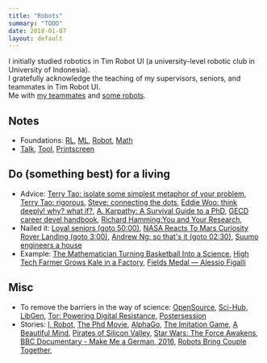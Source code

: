 ```yaml
---
title: "Robots"
summary: "TODO"
date: 2018-01-07
layout: default
---
```


I initially studied robotics in Tim Robot UI (a university-level robotic club in University of Indonesia). <br />
I gratefully acknowledge the teaching of my supervisors, seniors, and teammates in Tim Robot UI. <br />
Me with [my teammates](https://photos.app.goo.gl/7ChgnYcrqtAY2ieJ2) and [some robots](https://photos.app.goo.gl/soMObj1VDShBW1sL2).

## Notes
* Foundations:
  [RL](https://github.com/tttor/rl-foundation),
  [ML](https://github.com/tttor/ml-foundation),
  [Robot](https://github.com/tttor/robot-foundation),
  [Math](https://github.com/tttor/math-foundation)
* [Talk](https://github.com/tttor/robot-foundation/tree/master/talk/tor),
  [Tool](https://github.com/tttor/robot-foundation/tree/master/tool),
  [Printscreen](https://photos.app.goo.gl/p2xnILiK5HJ1l4S52)

## Do (something best) for a living
* Advice:
  [Terry Tao: isolate some simplest metaphor of your problem](https://www.youtube.com/watch?v=MXJ-zpJeY3E),
  [Terry Tao: rigorous](https://www.youtube.com/watch?v=48Hr3CT5Tpk),
  [Steve: connecting the dots](https://www.youtube.com/watch?v=UF8uR6Z6KLc),
  [Eddie Woo: think deeply! why? what if?](https://www.youtube.com/watch?v=-YJSDJGyIaU),
  [A. Karpathy: A Survival Guide to a PhD](http://karpathy.github.io/2016/09/07/phd/),
  [GECD career devel handbook](https://gecd.mit.edu/sites/default/files/about/files/career-handbook.pdf),
  [Richard Hamming:You and Your Research](http://www.cs.virginia.edu/~robins/YouAndYourResearch.html),
* Nailed it:
  [Loyal seniors (goto 50:00)](https://www.youtube.com/watch?v=qMgGqHo8nsg),
  [NASA Reacts To Mars Curiosity Rover Landing (goto 3:00)](https://www.youtube.com/watch?v=svUJdzMHwmM),
  [Andrew Ng: so that's it (goto 02:30)](https://www.youtube.com/watch?v=Qz41Q89cHGM&list=PLVJA7edNhnRTYqqW5zIj0gkVmxWnkXqTP&index=107),
  [Suumo engineers a house](https://www.facebook.com/adobomagazine/videos/10154217936341758/?hc_ref=ARQPbYFzKwLiSCy2j41DfWU34THIdw_-cf_wfakDndSMSECDuX_YcKY8Ep6KPKttqdw)
* Example:
  [The Mathematician Turning Basketball Into a Science](https://www.youtube.com/watch?v=MpLHMKTolVw),
  [High Tech Farmer Grows Kale in a Factory](https://www.youtube.com/watch?v=Hkk_JlIQOpw),
  [Fields Medal — Alessio Figalli](https://www.youtube.com/watch?v=G0rrnx8SaDI)

## Misc
* To remove the barriers in the way of science:
  [OpenSource](https://opensource.guide/),
  [Sci-Hub](https://en.wikipedia.org/wiki/Sci-Hub),
  [LibGen](https://en.wikipedia.org/wiki/Library_Genesis),
  [Tor: Powering Digital Resistance](https://www.torproject.org/),
  [Postersession](https://postersession.ai/about/)
* Stories:
  [I, Robot](https://en.wikipedia.org/wiki/I,_Robot_(film)),
  [The Phd Movie](https://phdmovie.com/),
  [AlphaGo](https://www.alphagomovie.com/),
  [The Imitation Game](https://en.wikipedia.org/wiki/The_Imitation_Game),
  [A Beautiful Mind](http://www.imdb.com/title/tt0268978/),
  [Pirates of Silicon Valley](https://en.wikipedia.org/wiki/Pirates_of_Silicon_Valley),
  [Star Wars: The Force Awakens](https://en.wikipedia.org/wiki/Star_Wars:_The_Force_Awakens),
  [BBC Documentary - Make Me a German, 2016](https://www.youtube.com/watch?v=ls-4jDyieVs),
  [Robots Bring Couple Together](https://spectrum.ieee.org/automaton/robotics/humanoids/engaging-with-robots),


<!-- tmp
Bloomberg: The Rise of AI.mp4
Bloomberg: Inside the United Kingdom's Tech Renaissance.mp4
Bloomberg: China's High-Stakes Robot Wars.mp4
tmp: end -->
